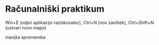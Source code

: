 # Računalniški praktikum
Win+E (odpri aplikacijo raziskovalec), Ctrl+N (nov zavihek), Ctrl+Shift+N (ustvari novo mapo)

manjša sprememba

